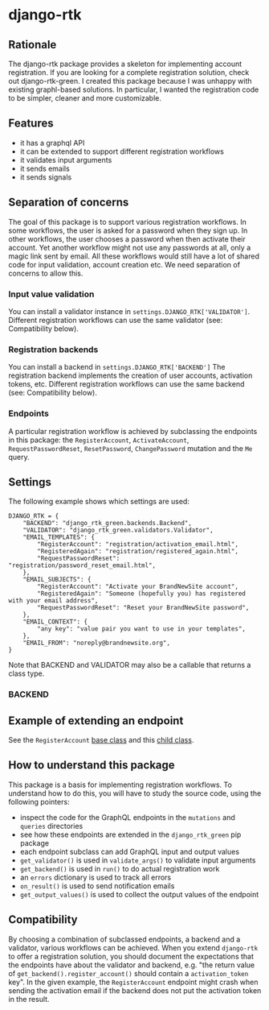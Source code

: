 # django-rtk

## Rationale

The django-rtk package provides a skeleton for implementing
account registration. If you are looking for a complete registration solution,
check out django-rtk-green.
I created this package because I was unhappy with existing graphl-based solutions.
In particular, I wanted the registration code to be simpler, cleaner and more
customizable.

## Features

- it has a graphql API
- it can be extended to support different registration workflows
- it validates input arguments
- it sends emails
- it sends signals

## Separation of concerns

The goal of this package is to support various registration workflows.
In some workflows, the user is asked for a password when they sign up.
In other workflows, the user chooses a password when then activate
their account. Yet another workflow might not use any passwords at all, only
a magic link sent by email.
All these workflows would still have a lot of shared code for input validation,
account creation etc. We need separation of concerns to allow this.

### Input value validation

You can install a validator instance in `settings.DJANGO_RTK['VALIDATOR']`.
Different registration workflows can use the same validator (see: Compatibility below).

### Registration backends

You can install a backend in `settings.DJANGO_RTK['BACKEND']`
The registration backend implements the creation of user accounts, activation tokens, etc.
Different registration workflows can use the same backend (see: Compatibility below).

### Endpoints

A particular registration workflow is achieved by subclassing the endpoints
in this package: the `RegisterAccount`, `ActivateAccount`, `RequestPasswordReset`,
`ResetPassword`, `ChangePassword` mutation and the `Me` query.

## Settings

The following example shows which settings are used:

```
DJANGO_RTK = {
    "BACKEND": "django_rtk_green.backends.Backend",
    "VALIDATOR": "django_rtk_green.validators.Validator",
    "EMAIL_TEMPLATES": {
        "RegisterAccount": "registration/activation_email.html",
        "RegisteredAgain": "registration/registered_again.html",
        "RequestPasswordReset": "registration/password_reset_email.html",
    },
    "EMAIL_SUBJECTS": {
        "RegisterAccount": "Activate your BrandNewSite account",
        "RegisteredAgain": "Someone (hopefully you) has registered with your email address",
        "RequestPasswordReset": "Reset your BrandNewSite password",
    },
    "EMAIL_CONTEXT": {
        "any key": "value pair you want to use in your templates",
    },
    "EMAIL_FROM": "noreply@brandnewsite.org",
}
```

Note that BACKEND and VALIDATOR may also be a callable that returns a class type.

### BACKEND

## Example of extending an endpoint

See the `RegisterAccount` [base class](./mutations/registeraccount.py) and this
[child class](https://github.com/mnieber/django-rtk/blob/master/django-rtk-green/django_rtk_green/mutations/activateaccount.py).

## How to understand this package

This package is a basis for implementing registration workflows. To understand
how to do this, you will have to study the source code, using the following pointers:

- inspect the code for the GraphQL endpoints in the `mutations` and `queries` directories
- see how these endpoints are extended in the `django_rtk_green` pip package
- each endpoint subclass can add GraphQL input and output values
- `get_validator()` is used in `validate_args()` to validate input arguments
- `get_backend()` is used in `run()` to do actual registration work
- an `errors` dictionary is used to track all errors
- `on_result()` is used to send notification emails
- `get_output_values()` is used to collect the output values of the endpoint

## Compatibility

By choosing a combination of subclassed endpoints, a backend and a validator, various
workflows can be achieved. When you extend `django-rtk` to offer a
registration solution, you should document the expectations that the endpoints have
about the validator and backend, e.g. "the return value of `get_backend().register_account()`
should contain a `activation_token` key". In the given example, the `RegisterAccount` endpoint
might crash when sending the activation email if the backend does not put the activation token
in the result.
